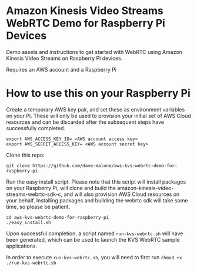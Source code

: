 # Amazon Kinesis Video Streams WebRTC Demo for Raspberry Pi Devices

Demo assets and instructions to get started with WebRTC using Amazon Kinesis Video Streams on Raspberry Pi devices.

Requires an AWS account and a Raspberry Pi

# How to use this on your Raspberry Pi

Create a temporary AWS key pair, and set these as environment variables on your Pi. These will only be used to provision your initial set of AWS Cloud resources and can be discarded after the subsequent steps have successfully completed.

```
export AWS_ACCESS_KEY_ID= <AWS account access key>
export AWS_SECRET_ACCESS_KEY= <AWS account secret key>
```

Clone this repo:

`git clone https://github.com/dave-malone/aws-kvs-webrtc-demo-for-raspberry-pi`

Run the easy install script. Please note that this script will install packages on your Raspberry Pi, will clone and build the amazon-kinesis-video-streams-webrtc-sdk-c, and will also provision AWS Cloud resources on your behalf. Installing packages and building the webrtc sdk will take some time, so please be patient.

```
cd aws-kvs-webrtc-demo-for-raspberry-pi
./easy_install.sh
```

Upon successful completion, a script named `run-kvs-webrtc.sh` will have been generated, which can be used to launch the KVS WebRTC sample applications.

In order to execute `run-kvs-webrtc.sh`, you will need to first run `chmod +x ./run-kvs-webrtc.sh`
